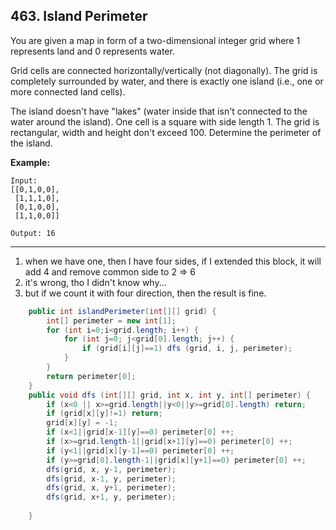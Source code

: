 ## 463. Island Perimeter

You are given a map in form of a two-dimensional integer grid where 1 represents land and 0 represents water.

Grid cells are connected horizontally/vertically (not diagonally). The grid is completely surrounded by water, and there is exactly one island (i.e., one or more connected land cells).

The island doesn't have "lakes" (water inside that isn't connected to the water around the island). One cell is a square with side length 1. The grid is rectangular, width and height don't exceed 100. Determine the perimeter of the island.

 

**Example:**

```
Input:
[[0,1,0,0],
 [1,1,1,0],
 [0,1,0,0],
 [1,1,0,0]]

Output: 16
```

---

1. when we have one, then I have four sides, if I extended this block, it will add 4 and remove common side to 2 => 6
2. it's wrong, tho I didn't know why...
3. but if we count it with four direction, then the result is fine.

```java
    public int islandPerimeter(int[][] grid) {
        int[] perimeter = new int[1];
        for (int i=0;i<grid.length; i++) {
            for (int j=0; j<grid[0].length; j++) {
                if (grid[i][j]==1) dfs (grid, i, j, perimeter);
            }
        }
        return perimeter[0];
    }
    public void dfs (int[][] grid, int x, int y, int[] perimeter) {
        if (x<0 || x>=grid.length||y<0||y>=grid[0].length) return;
        if (grid[x][y]!=1) return;
        grid[x][y] = -1;
        if (x<1||grid[x-1][y]==0) perimeter[0] ++;
        if (x>=grid.length-1||grid[x+1][y]==0) perimeter[0] ++;
        if (y<1||grid[x][y-1]==0) perimeter[0] ++;
        if (y>=grid[0].length-1||grid[x][y+1]==0) perimeter[0] ++;
        dfs(grid, x, y-1, perimeter);
        dfs(grid, x-1, y, perimeter);
        dfs(grid, x, y+1, perimeter);
        dfs(grid, x+1, y, perimeter);
        
    }
```

